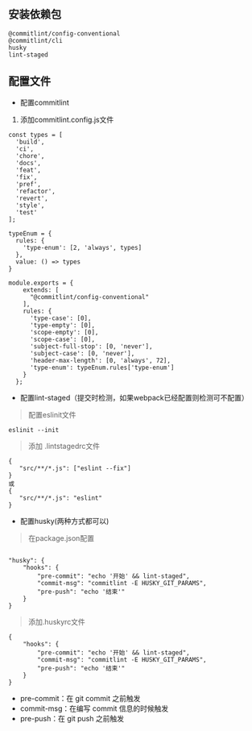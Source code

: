 ## 安装依赖包
```
@commitlint/config-conventional 
@commitlint/cli 
husky
lint-staged
```

## 配置文件
- 配置commitlint
1.  添加commitlint.config.js文件
```
const types = [
  'build', 
  'ci', 
  'chore',
  'docs', 
  'feat', 
  'fix', 
  'pref', 
  'refactor', 
  'revert', 
  'style', 
  'test'
];

typeEnum = {
  rules: {
    'type-enum': [2, 'always', types]
  },
  value: () => types
}

module.exports = {
    extends: [
      "@commitlint/config-conventional"
    ],
    rules: {
      'type-case': [0],
      'type-empty': [0],
      'scope-empty': [0],
      'scope-case': [0],
      'subject-full-stop': [0, 'never'],
      'subject-case': [0, 'never'],
      'header-max-length': [0, 'always', 72],
      'type-enum': typeEnum.rules['type-enum']
    }
  };

```
- 配置lint-staged（提交时检测，如果webpack已经配置则检测可不配置）

> 配置eslinit文件
```
eslinit --init
```
> 添加 .lintstagedrc文件
```
{
   "src/**/*.js": ["eslint --fix"]
}
或
{
   "src/**/*.js": "eslint"
}
```


- 配置husky(两种方式都可以)
> 在package.json配置
```

"husky": {
    "hooks": {
        "pre-commit": "echo '开始' && lint-staged",
        "commit-msg": "commitlint -E HUSKY_GIT_PARAMS",
        "pre-push": "echo '结束'"
    }
}

```
> 添加.huskyrc文件
```
{
    "hooks": {
        "pre-commit": "echo '开始' && lint-staged",
        "commit-msg": "commitlint -E HUSKY_GIT_PARAMS",
        "pre-push": "echo '结束'"
    }
}
```



- pre-commit：在 git commit 之前触发
- commit-msg：在编写 commit 信息的时候触发
- pre-push：在 git push 之前触发